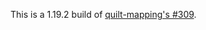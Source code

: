 This is a 1.19.2 build of [quilt-mapping's #309](https://github.com/QuiltMC/quilt-mappings/pull/309).
